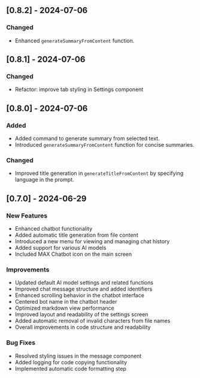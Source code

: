 ## [0.8.2] - 2024-07-06

### Changed

-   Enhanced `generateSummaryFromContent` function.

## [0.8.1] - 2024-07-06

### Changed

-   Refactor: improve tab styling in Settings component

## [0.8.0] - 2024-07-06

### Added

-   Added command to generate summary from selected text.
-   Introduced `generateSummaryFromContent` function for concise summaries.

### Changed

-   Improved title generation in `generateTitleFromContent` by specifying language in the prompt.

## [0.7.0] - 2024-06-29

### New Features

-   Enhanced chatbot functionality
-   Added automatic title generation from file content
-   Introduced a new menu for viewing and managing chat history
-   Added support for various AI models
-   Included MAX Chatbot icon on the main screen

### Improvements

-   Updated default AI model settings and related functions
-   Improved chat message structure and added identifiers
-   Enhanced scrolling behavior in the chatbot interface
-   Centered bot name in the chatbot header
-   Optimized markdown view performance
-   Improved layout and readability of the settings screen
-   Added automatic removal of invalid characters from file names
-   Overall improvements in code structure and readability

### Bug Fixes

-   Resolved styling issues in the message component
-   Added logging for code copying functionality
-   Implemented automatic code formatting step
